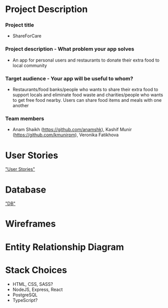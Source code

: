 # Project Description
### Project title
- ShareForCare

### Project description - What problem your app solves
- An app for personal users and restaurants to donate their extra food to local community

### Target audience - Your app will be useful to whom?
- Restaurants/food banks/people who wants to share their extra food to support locals and eliminate food waste and charities/people who wants to get free food nearby. Users can share food items and meals with one another

### Team members
- Anam Shaikh (https://github.com/anamshk), Kashif Munir (https://github.com/kmunirpm), Veronika Fatikhova

# User Stories
["User Stories"](https://docs.google.com/document/d/1wN_HSyOs_5pPAxjusD0tA-LqukT5xFITwNQYWRkN_hA/edit?usp=sharing)

# Database
["DB"](https://docs.google.com/document/d/13Ae0vL9Pr8YtYeyCeEgJ_CP7I6zf0FANkW2JOAl0K6g/edit?usp=sharing)

# Wireframes

# Entity Relationship Diagram

# Stack Choices
- HTML, CSS, SASS?
- NodeJS, Express, React
- PostgreSQL
- TypeScript?
